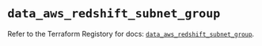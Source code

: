 # `data_aws_redshift_subnet_group`

Refer to the Terraform Registory for docs: [`data_aws_redshift_subnet_group`](https://www.terraform.io/docs/providers/aws/d/redshift_subnet_group).
